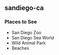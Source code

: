 ## sandiego-ca

### Places to See

- San Diego Zoo
- San Diego Sea World
- Wild Animal Park
- Beaches

